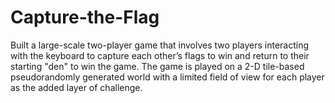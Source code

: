 # Capture-the-Flag
Built a large-scale two-player game that involves two players interacting with the keyboard to capture each other’s flags to win and return to their starting "den" to win the game. The game is played on a 2-D tile-based pseudorandomly generated world with a limited field of view for each player as the added layer of challenge.

